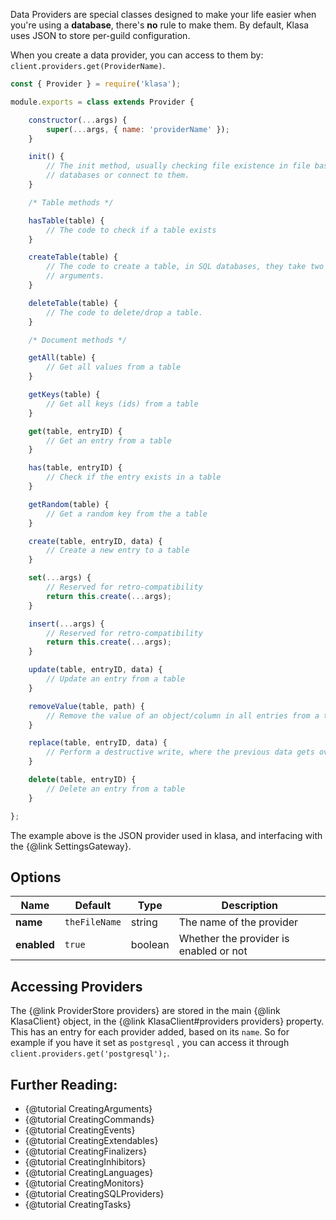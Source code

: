 Data Providers are special classes designed to make your life easier when you're
using a **database**, there's **no** rule to make them. By default, Klasa uses
JSON to store per-guild configuration.

When you create a data provider, you can access to them by: `client.providers.get(ProviderName)`.

```javascript
const { Provider } = require('klasa');

module.exports = class extends Provider {

	constructor(...args) {
		super(...args, { name: 'providerName' });
	}

	init() {
		// The init method, usually checking file existence in file based
		// databases or connect to them.
	}

	/* Table methods */

	hasTable(table) {
		// The code to check if a table exists
	}

	createTable(table) {
		// The code to create a table, in SQL databases, they take two
		// arguments.
	}

	deleteTable(table) {
		// The code to delete/drop a table.
	}

	/* Document methods */

	getAll(table) {
		// Get all values from a table
	}

	getKeys(table) {
		// Get all keys (ids) from a table
	}

	get(table, entryID) {
		// Get an entry from a table
	}

	has(table, entryID) {
		// Check if the entry exists in a table
	}

	getRandom(table) {
		// Get a random key from the a table
	}

	create(table, entryID, data) {
		// Create a new entry to a table
	}

	set(...args) {
		// Reserved for retro-compatibility
		return this.create(...args);
	}

	insert(...args) {
		// Reserved for retro-compatibility
		return this.create(...args);
	}

	update(table, entryID, data) {
		// Update an entry from a table
	}

	removeValue(table, path) {
		// Remove the value of an object/column in all entries from a table
	}

	replace(table, entryID, data) {
		// Perform a destructive write, where the previous data gets overwritten by the new one
	}

	delete(table, entryID) {
		// Delete an entry from a table
	}

};

```

The example above is the JSON provider used in klasa, and interfacing with the {@link SettingsGateway}.

## Options

| Name            | Default       | Type    | Description                                  |
| --------------- | ------------- | ------- | -------------------------------------------- |
| **name**        | `theFileName` | string  | The name of the provider                     |
| **enabled**     | `true`        | boolean | Whether the provider is enabled or not       |

## Accessing Providers

The {@link ProviderStore providers} are stored in the main {@link KlasaClient} object, in the {@link KlasaClient#providers providers} property. This has an entry
for each provider added, based on its `name`. So for example if you have it set as
`postgresql` , you can access it through `client.providers.get('postgresql');`.

## Further Reading:

- {@tutorial CreatingArguments}
- {@tutorial CreatingCommands}
- {@tutorial CreatingEvents}
- {@tutorial CreatingExtendables}
- {@tutorial CreatingFinalizers}
- {@tutorial CreatingInhibitors}
- {@tutorial CreatingLanguages}
- {@tutorial CreatingMonitors}
- {@tutorial CreatingSQLProviders}
- {@tutorial CreatingTasks}
